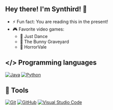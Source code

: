## Hey there! I'm Synthird! 👋

- ⚡ Fun fact: You are reading this in the present!
- 🎮 Favorite video games:
  - 🎵 Just Dance
  - 🐰 The Bunny Graveyard
  - 🎃 HorrorVale

## </> Programming languages

[![Java](https://img.shields.io/badge/java-%23ED8B00.svg?style=for-the-badge&logo=openjdk&logoColor=white)](#)
[![Python](https://img.shields.io/badge/python-3670A0?style=for-the-badge&logo=python&logoColor=white)](#)

## 🔧 Tools

[![Git](https://img.shields.io/badge/git-%23F05033.svg?style=for-the-badge&logo=git&logoColor=white)](#)
[![GitHub](https://img.shields.io/badge/GitHub-100000?style=for-the-badge&logo=github&logoColor=white)](#)
[![Visual Studio Code](https://custom-icon-badges.demolab.com/badge/Visual%20Studio%20Code-0078d7.svg?style=for-the-badge&logo=vsc&logoColor=white)](#)


<!--
**Synthird/Synthird** is a ✨ _special_ ✨ repository because its `README.md` (this file) appears on your GitHub profile.

Here are some ideas to get you started:

- 🔭 I’m currently working on ...
- 🌱 I’m currently learning ...
- 👯 I’m looking to collaborate on ...
- 🤔 I’m looking for help with ...
- 💬 Ask me about ...
- 📫 How to reach me: ...
- 😄 Pronouns: ...
- ⚡ Fun fact: ...
-->
